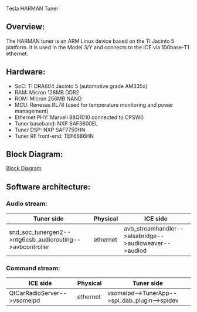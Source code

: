 Tesla HARMAN Tuner

## Overview:
The HARMAN tuner is an ARM Linux device based on the TI Jacinto 5 platform. It is used in the Model 3/Y and connects to the ICE via 100base-T1 ethernet.

## Hardware:
- SoC: TI DRA604 Jacinto 5 (automotive grade AM335x)
- RAM: Micron 128MB DDR2
- ROM: Micron 256MB NAND
- MCU: Renesas RL78 (used for temperature monitoring and power management)
- Ethernet PHY: Marvell 88Q1010 connected to CPSW0
- Tuner baseband: NXP SAF3600EL
- Tuner DSP: NXP SAF7750HN
- Tuner RF front-end: TEF6686HN

## Block Diagram:
[Block Diagram](tesla-tunergen2-z50x.drawio.html)

## Software architecture:
### Audio stream:
|Tuner side|Physical|ICE side|
|---|---|---|
|snd_soc_tunergen2-->ntg6csb_audiorouting-->avbcontroller|ethernet|avb_streamhandler-->alsabridge-->audioweaver-->audiod|
### Command stream:
|ICE side|Physical|Tuner side|
|---|---|---|
|QtCarRadioServer-->vsomeipd|ethernet|vsomeipd-->TunerApp-->spi_dab_plugin-->spidev|
